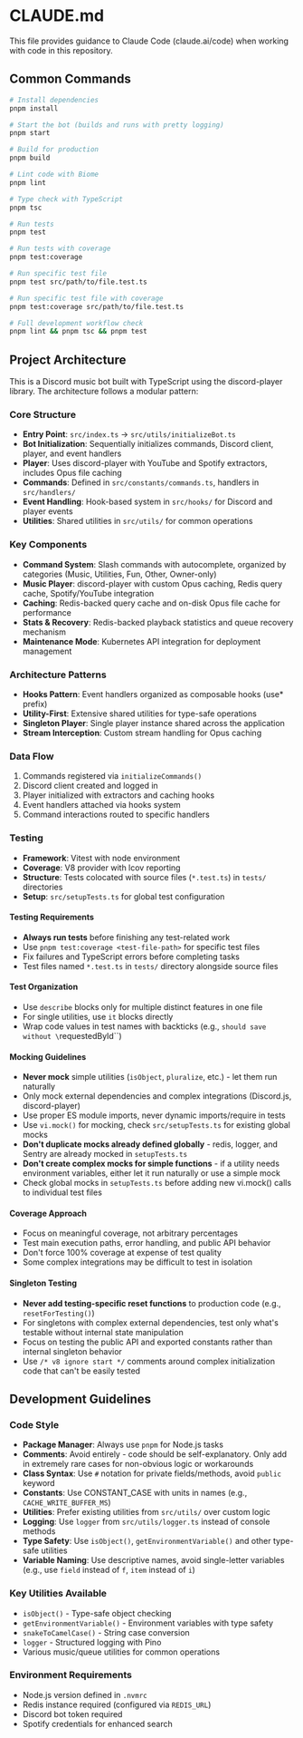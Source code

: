 # CLAUDE.md

This file provides guidance to Claude Code (claude.ai/code) when working with code in this repository.

## Common Commands

```bash
# Install dependencies
pnpm install

# Start the bot (builds and runs with pretty logging)
pnpm start

# Build for production
pnpm build

# Lint code with Biome
pnpm lint

# Type check with TypeScript
pnpm tsc

# Run tests
pnpm test

# Run tests with coverage
pnpm test:coverage

# Run specific test file
pnpm test src/path/to/file.test.ts

# Run specific test file with coverage
pnpm test:coverage src/path/to/file.test.ts

# Full development workflow check
pnpm lint && pnpm tsc && pnpm test
```

## Project Architecture

This is a Discord music bot built with TypeScript using the discord-player library. The architecture follows a modular pattern:

### Core Structure

- **Entry Point**: `src/index.ts` → `src/utils/initializeBot.ts`
- **Bot Initialization**: Sequentially initializes commands, Discord client, player, and event handlers
- **Player**: Uses discord-player with YouTube and Spotify extractors, includes Opus file caching
- **Commands**: Defined in `src/constants/commands.ts`, handlers in `src/handlers/`
- **Event Handling**: Hook-based system in `src/hooks/` for Discord and player events
- **Utilities**: Shared utilities in `src/utils/` for common operations

### Key Components

- **Command System**: Slash commands with autocomplete, organized by categories (Music, Utilities, Fun, Other, Owner-only)
- **Music Player**: discord-player with custom Opus caching, Redis query cache, Spotify/YouTube integration
- **Caching**: Redis-backed query cache and on-disk Opus file cache for performance
- **Stats & Recovery**: Redis-backed playback statistics and queue recovery mechanism
- **Maintenance Mode**: Kubernetes API integration for deployment management

### Architecture Patterns

- **Hooks Pattern**: Event handlers organized as composable hooks (use* prefix)
- **Utility-First**: Extensive shared utilities for type-safe operations
- **Singleton Player**: Single player instance shared across the application
- **Stream Interception**: Custom stream handling for Opus caching

### Data Flow

1. Commands registered via `initializeCommands()` 
2. Discord client created and logged in
3. Player initialized with extractors and caching hooks
4. Event handlers attached via hooks system
5. Command interactions routed to specific handlers

### Testing

- **Framework**: Vitest with node environment
- **Coverage**: V8 provider with lcov reporting
- **Structure**: Tests colocated with source files (`*.test.ts`) in `tests/` directories
- **Setup**: `src/setupTests.ts` for global test configuration

#### Testing Requirements

- **Always run tests** before finishing any test-related work
- Use `pnpm test:coverage <test-file-path>` for specific test files
- Fix failures and TypeScript errors before completing tasks
- Test files named `*.test.ts` in `tests/` directory alongside source files

#### Test Organization

- Use `describe` blocks only for multiple distinct features in one file
- For single utilities, use `it` blocks directly
- Wrap code values in test names with backticks (e.g., `should save without \`requestedById\``)

#### Mocking Guidelines

- **Never mock** simple utilities (`isObject`, `pluralize`, etc.) - let them run naturally
- Only mock external dependencies and complex integrations (Discord.js, discord-player)
- Use proper ES module imports, never dynamic imports/require in tests
- Use `vi.mock()` for mocking, check `src/setupTests.ts` for existing global mocks
- **Don't duplicate mocks already defined globally** - redis, logger, and Sentry are already mocked in `setupTests.ts`
- **Don't create complex mocks for simple functions** - if a utility needs environment variables, either let it run naturally or use a simple mock
- Check global mocks in `setupTests.ts` before adding new vi.mock() calls to individual test files

#### Coverage Approach

- Focus on meaningful coverage, not arbitrary percentages
- Test main execution paths, error handling, and public API behavior
- Don't force 100% coverage at expense of test quality
- Some complex integrations may be difficult to test in isolation

#### Singleton Testing

- **Never add testing-specific reset functions** to production code (e.g., `resetForTesting()`)
- For singletons with complex external dependencies, test only what's testable without internal state manipulation
- Focus on testing the public API and exported constants rather than internal singleton behavior
- Use `/* v8 ignore start */` comments around complex initialization code that can't be easily tested

## Development Guidelines

### Code Style

- **Package Manager**: Always use `pnpm` for Node.js tasks
- **Comments**: Avoid entirely - code should be self-explanatory. Only add in extremely rare cases for non-obvious logic or workarounds
- **Class Syntax**: Use `#` notation for private fields/methods, avoid `public` keyword
- **Constants**: Use CONSTANT_CASE with units in names (e.g., `CACHE_WRITE_BUFFER_MS`)
- **Utilities**: Prefer existing utilities from `src/utils/` over custom logic
- **Logging**: Use `logger` from `src/utils/logger.ts` instead of console methods
- **Type Safety**: Use `isObject()`, `getEnvironmentVariable()` and other type-safe utilities
- **Variable Naming**: Use descriptive names, avoid single-letter variables (e.g., use `field` instead of `f`, `item` instead of `i`)

### Key Utilities Available

- `isObject()` - Type-safe object checking
- `getEnvironmentVariable()` - Environment variables with type safety  
- `snakeToCamelCase()` - String case conversion
- `logger` - Structured logging with Pino
- Various music/queue utilities for common operations

### Environment Requirements

- Node.js version defined in `.nvmrc`
- Redis instance required (configured via `REDIS_URL`)
- Discord bot token required
- Spotify credentials for enhanced search
